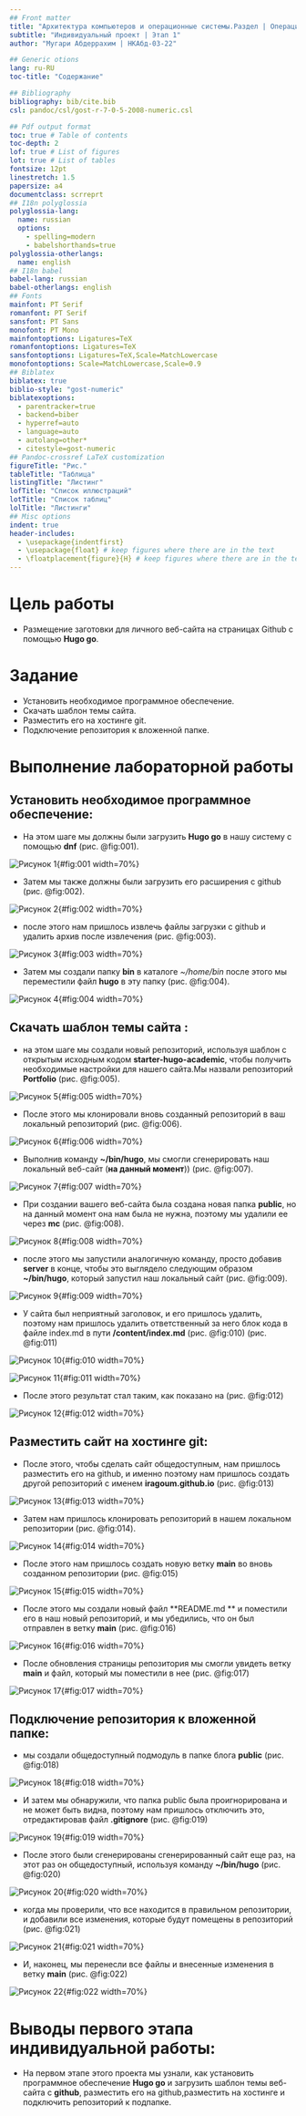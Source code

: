 ```yaml
---
## Front matter
title: "Архитектура компьютеров и операционные системы.Раздел | Операционные системы"
subtitle: "Индивидуальный проект | Этап 1"
author: "Мугари Абдеррахим | НКАбд-03-22"

## Generic otions
lang: ru-RU
toc-title: "Содержание"

## Bibliography
bibliography: bib/cite.bib
csl: pandoc/csl/gost-r-7-0-5-2008-numeric.csl

## Pdf output format
toc: true # Table of contents
toc-depth: 2
lof: true # List of figures
lot: true # List of tables
fontsize: 12pt
linestretch: 1.5
papersize: a4
documentclass: scrreprt
## I18n polyglossia
polyglossia-lang:
  name: russian
  options:
	- spelling=modern
	- babelshorthands=true
polyglossia-otherlangs:
  name: english
## I18n babel
babel-lang: russian
babel-otherlangs: english
## Fonts
mainfont: PT Serif
romanfont: PT Serif
sansfont: PT Sans
monofont: PT Mono
mainfontoptions: Ligatures=TeX
romanfontoptions: Ligatures=TeX
sansfontoptions: Ligatures=TeX,Scale=MatchLowercase
monofontoptions: Scale=MatchLowercase,Scale=0.9
## Biblatex
biblatex: true
biblio-style: "gost-numeric"
biblatexoptions:
  - parentracker=true
  - backend=biber
  - hyperref=auto
  - language=auto
  - autolang=other*
  - citestyle=gost-numeric
## Pandoc-crossref LaTeX customization
figureTitle: "Рис."
tableTitle: "Таблица"
listingTitle: "Листинг"
lofTitle: "Список иллюстраций"
lotTitle: "Список таблиц"
lolTitle: "Листинги"
## Misc options
indent: true
header-includes:
  - \usepackage{indentfirst}
  - \usepackage{float} # keep figures where there are in the text
  - \floatplacement{figure}{H} # keep figures where there are in the text
---
```


# Цель работы

- Размещение заготовки для личного веб-сайта на страницах Github с помощью **Hugo go**.

# Задание

* Установить необходимое программное обеспечение.
* Скачать шаблон темы сайта.
* Разместить его на хостинге git.
* Подключение репозитория к вложенной папке.

# Выполнение лабораторной работы

## Установить необходимое программное обеспечение:

- На этом шаге мы должны были загрузить **Hugo go** в нашу систему с помощью **dnf** (рис. @fig:001).

![Рисунок 1](image/2.png){#fig:001 width=70%}

- Затем мы также должны были загрузить его расширения с github (рис. @fig:002).

![Рисунок 2](image/1.png){#fig:002 width=70%}

- после этого нам пришлось извлечь файлы загрузки с github и удалить архив после извлечения (рис. @fig:003).

![Рисунок 3](image/3.png){#fig:003 width=70%}

- Затем мы создали папку **bin** в каталоге *~/home/bin* после этого мы переместили файл **hugo** в эту папку (рис. @fig:004).

![Рисунок 4](image/4.png){#fig:004 width=70%}

##  Скачать шаблон темы сайта :

- на этом шаге мы создали новый репозиторий, используя шаблон с открытым исходным кодом **starter-hugo-academic**, чтобы получить необходимые настройки для нашего сайта.Мы назвали репозиторий **Portfolio** (рис. @fig:005).

![Рисунок 5](image/5.png){#fig:005 width=70%}

- После этого мы клонировали вновь созданный репозиторий в ваш локальный репозиторий (рис. @fig:006).

![Рисунок 6](image/6.png){#fig:006 width=70%}

- Выполнив команду **~/bin/hugo**, мы смогли сгенерировать наш локальный веб-сайт (**на данный момент**)) (рис. @fig:007).

![Рисунок 7](image/7.png){#fig:007 width=70%}

- При создании вашего веб-сайта была создана новая папка **public**, но на данный момент она нам была не нужна, поэтому мы удалили ее через **mc** (рис. @fig:008).

![Рисунок 8](image/9.png){#fig:008 width=70%}

- после этого мы запустили аналогичную команду, просто добавив **server** в конце, чтобы это выглядело следующим образом **~/bin/hugo**, который запустил наш локальный сайт (рис. @fig:009).

![Рисунок 9](image/10.png){#fig:009 width=70%}

- У сайта был неприятный заголовок, и его пришлось удалить, поэтому нам пришлось удалить ответственный за него блок кода в файле index.md в пути **/content/index.md** (рис. @fig:010) (рис. @fig:011)


![Рисунок 10](image/121.png){#fig:010 width=70%}

![Рисунок 11](image/11.png){#fig:011 width=70%}

- После этого результат стал таким, как показано на (рис. @fig:012)

![Рисунок 12](image/12.png){#fig:012 width=70%}


## Разместить сайт на хостинге git:

- После этого, чтобы сделать сайт общедоступным, нам пришлось разместить его на github, и именно поэтому нам пришлось создать другой репозиторий с именем **iragoum.github.io** (рис. @fig:013)

![Рисунок 13](image/13.png){#fig:013 width=70%}

- Затем нам пришлось клонировать репозиторий в нашем локальном репозитории (рис. @fig:014).

![Рисунок 14](image/14.png){#fig:014 width=70%}

- После этого нам пришлось создать новую ветку **main** во вновь созданном репозитории (рис. @fig:015)

![Рисунок 15](image/16.png){#fig:015 width=70%}

- После этого мы создали новый файл **README.md ** и поместили его в наш новый репозиторий, и мы убедились, что он был отправлен в ветку **main** (рис. @fig:016)

![Рисунок 16](image/17.png){#fig:016 width=70%}

- После обновления страницы репозитория мы смогли увидеть ветку **main** и файл, который мы поместили в нее (рис. @fig:017)

![Рисунок 17](image/18.png){#fig:017 width=70%}

## Подключение репозитория к вложенной папке: 

- мы создали общедоступный подмодуль в папке блога **public** (рис. @fig:018)

![Рисунок 18](image/19.png){#fig:018 width=70%}

- И затем мы обнаружили, что папка public была проигнорирована и не может быть видна, поэтому нам пришлось отключить это, отредактировав файл **.gitignore** (рис. @fig:019)

![Рисунок 19](image/20.png){#fig:019 width=70%}

- После этого были сгенерированы сгенерированный сайт еще раз, на этот раз он общедоступный, используя команду **~/bin/hugo** (рис. @fig:020)

![Рисунок 20](image/21.png){#fig:020 width=70%}

- когда мы проверили, что все находится в правильном репозитории, и добавили все изменения, которые будут помещены в репозиторий (рис. @fig:021)

![Рисунок 21](image/22.png){#fig:021 width=70%}

- И, наконец, мы перенесли все файлы и внесенные изменения в ветку **main** (рис. @fig:022)

![Рисунок 22](image/23.png){#fig:022 width=70%}


# Выводы первого этапа индивидуальной работы:

- На первом этапе этого проекта мы узнали, как установить программное обеспечение **Hugo go** и загрузить шаблон темы веб-сайта с **github**, разместить его на github,разместить на хостинге и подключить репозиторий к подпапке.
